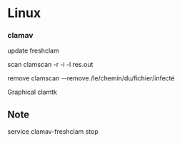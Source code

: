 # Linux

### clamav

update
    freshclam

scan
    clamscan -r -i -l res.out

remove
    clamscan --remove /le/chemin/du/fichier/infecté

Graphical
    clamtk



Note
----
service clamav-freshclam stop

